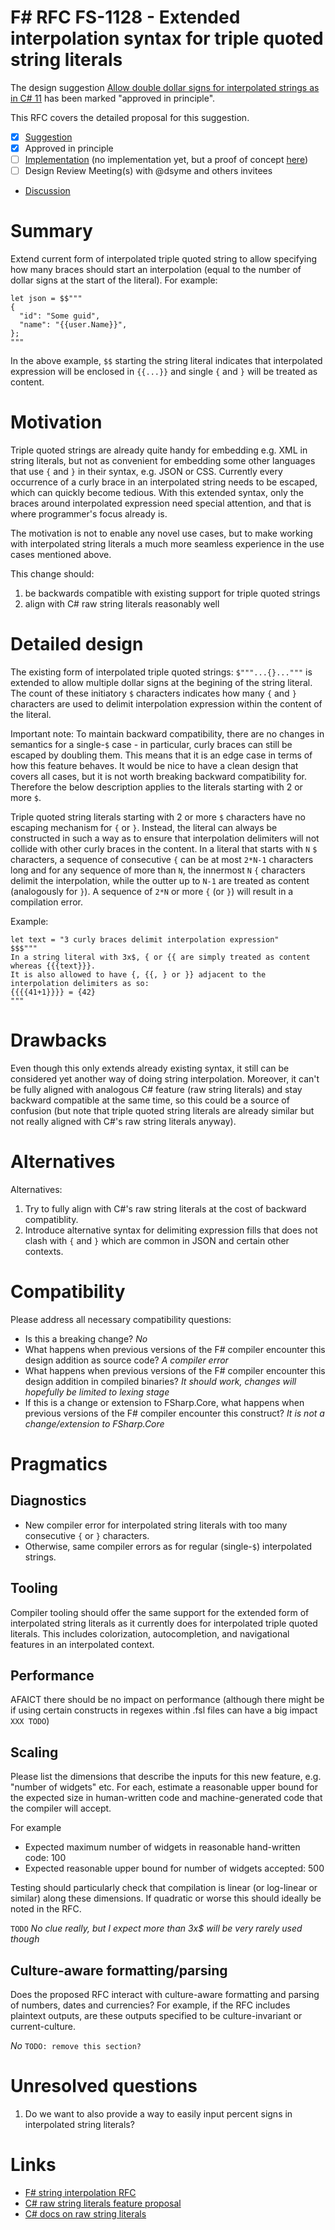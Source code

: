 # F# RFC FS-1128 - Extended interpolation syntax for triple quoted string literals

The design suggestion [Allow double dollar signs for interpolated strings as in C# 11](https://github.com/fsharp/fslang-suggestions/issues/1150) has been marked "approved in principle".

This RFC covers the detailed proposal for this suggestion.

- [x] [Suggestion](https://github.com/fsharp/fslang-suggestions/issues/1150)
- [x] Approved in principle
- [ ] [Implementation]() (no implementation yet, but a proof of concept [here](https://github.com/dotnet/fsharp/compare/main...abonie:fsharp:poc_improved_interpolation))
- [ ] Design Review Meeting(s) with @dsyme and others invitees
- [Discussion]()

# Summary

Extend current form of interpolated triple quoted string to allow specifying how many braces should start an interpolation (equal to the number of dollar signs at the start of the literal). For example:

```
let json = $$"""
{
  "id": "Some guid",
  "name": "{{user.Name}}",
};
"""
```

In the above example, `$$` starting the string literal indicates that interpolated expression will be enclosed in `{{...}}` and single `{` and `}` will be treated as content.

# Motivation

Triple quoted strings are already quite handy for embedding e.g. XML in string literals, but not as convenient for embedding some other languages that use `{` and `}` in their syntax, e.g. JSON or CSS.
Currently every occurrence of a curly brace in an interpolated string needs to be escaped, which can quickly become tedious.
With this extended syntax, only the braces around interpolated expression need special attention, and that is where programmer's focus already is.

The motivation is not to enable any novel use cases, but to make working with interpolated string literals a much more seamless experience in the use cases mentioned above.

This change should:

1. be backwards compatible with existing support for triple quoted strings
2. align with C# raw string literals reasonably well

# Detailed design

The existing form of interpolated triple quoted strings: `$"""...{}..."""` is extended to allow multiple dollar signs at the begining of the string literal.
The count of these initiatory `$` characters indicates how many `{` and `}` characters are used to delimit interpolation expression within the content of the literal.

Important note: To maintain backward compatibility, there are no changes in semantics for a single-`$` case - in particular, curly braces can still be escaped by doubling them.
This means that it is an edge case in terms of how this feature behaves.
It would be nice to have a clean design that covers all cases, but it is not worth breaking backward compatibility for.
Therefore the below description applies to the literals starting with 2 or more `$`.

Triple quoted string literals starting with 2 or more `$` characters have no escaping mechanism for `{` or `}`.
Instead, the literal can always be constructed in such a way as to ensure that interpolation delimiters will not collide with other curly braces in the content.
In a literal that starts with `N` `$` characters, a sequence of consecutive `{` can be at most `2*N-1` characters long and for any sequence of more than `N`, the innermost `N` `{` characters delimit the interpolation, while the outter up to `N-1` are treated as content (analogously for `}`).
A sequence of `2*N` or more `{` (or `}`) will result in a compilation error.

Example:

```
let text = "3 curly braces delimit interpolation expression"
$$$"""
In a string literal with 3x$, { or {{ are simply treated as content
whereas {{{text}}}.
It is also allowed to have {, {{, } or }} adjacent to the interpolation delimiters as so:
{{{{41+1}}}} = {42}
"""
```

# Drawbacks

Even though this only extends already existing syntax, it still can be considered yet another way of doing string interpolation.
Moreover, it can't be fully aligned with analogous C# feature (raw string literals) and stay backward compatible at the same time, so this could be a source of confusion (but note that triple quoted string literals are already similar but not really aligned with C#'s raw string literals anyway).

# Alternatives

Alternatives:

1. Try to fully align with C#'s raw string literals at the cost of backward compatiblity.
2. Introduce alternative syntax for delimiting expression fills that does not clash with `{` and `}` which are common in JSON and certain other contexts.

# Compatibility

Please address all necessary compatibility questions:

- Is this a breaking change?
*No*
- What happens when previous versions of the F# compiler encounter this design addition as source code?
*A compiler error*
- What happens when previous versions of the F# compiler encounter this design addition in compiled binaries?
*It should work, changes will hopefully be limited to lexing stage*
- If this is a change or extension to FSharp.Core, what happens when previous versions of the F# compiler encounter this construct?
*It is not a change/extension to FSharp.Core*

# Pragmatics

## Diagnostics

- New compiler error for interpolated string literals with too many consecutive `{` or `}` characters.
- Otherwise, same compiler errors as for regular (single-`$`) interpolated strings.

## Tooling

Compiler tooling should offer the same support for the extended form of interpolated string literals as it currently does for interpolated triple quoted literals.
This includes colorization, autocompletion, and navigational features in an interpolated context.

## Performance

AFAICT there should be no impact on performance (although there might be if using certain constructs in regexes within .fsl files can have a big impact `XXX TODO`)

## Scaling

Please list the dimensions that describe the inputs for this new feature, e.g. "number of widgets" etc.  For each, estimate a reasonable upper bound for the expected size in human-written code and machine-generated code that the compiler will accept.

For example

- Expected maximum number of widgets in reasonable hand-written code: 100
- Expected reasonable upper bound for number of widgets accepted: 500

Testing should particularly check that compilation is linear (or log-linear or similar) along these dimensions.  If quadratic or worse this should ideally be noted in the RFC.

`TODO` *No clue really, but I expect more than 3x$ will be very rarely used though*

## Culture-aware formatting/parsing

Does the proposed RFC interact with culture-aware formatting and parsing of numbers, dates and currencies? For example, if the RFC includes plaintext outputs, are these outputs specified to be culture-invariant or current-culture.

*No* `TODO: remove this section?`

# Unresolved questions

1. Do we want to also provide a way to easily input percent signs in interpolated string literals?

# Links

- [F# string interpolation RFC](https://github.com/fsharp/fslang-design/blob/main/FSharp-5.0/FS-1001-StringInterpolation.md)
- [C# raw string literals feature proposal](https://github.com/dotnet/csharplang/blob/main/proposals/csharp-11.0/raw-string-literal.md)
- [C# docs on raw string literals](https://learn.microsoft.com/en-us/dotnet/csharp/whats-new/csharp-11#raw-string-literals)